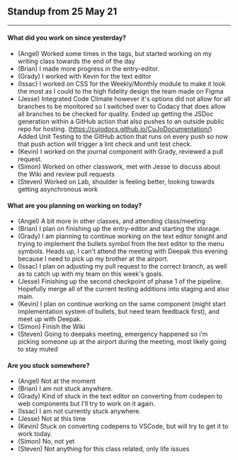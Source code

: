 ## Standup from 25 May 21

--- 

#### What did you work on since yesterday?
- (Angel) Worked some times in the tags, but started working on my writing class towards the end of the day
- (Brian) I made more progress in the entry-editor.
- (Grady) I worked with Kevin for the text editor
- (Issac) I worked on CSS for the Weekly/Monthly module to make it look the most as I could to the high fidelity design the team made on Figma
- (Jesse) Integrated Code Climate however it's options did not allow for all branches to be monitored so I switched over to Codacy that does allow all branches to be checked for quality. Ended up getting the JSDoc generation within a GitHub action that also pushes to an outside public repo for hosting. (https://cujodocs.github.io/CuJoDocumentation/) Added Unit Testing to the GitHub action that runs on every push so now that push action will trigger a lint check and unit test check.
- (Kevin) I worked on the journal component with Grady, reviewed a pull request.
- (Simon) Worked on other classwork, met with Jesse to discuss about the Wiki and review pull requests
- (Steven) Worked on Lab, shoulder is feeling better, looking towards getting asynchronous work 

#### What are you planning on working on today?
- (Angel) A bit more in other classes, and attending class/meeting
- (Brian) I plan on finishing up the entry-editor and starting the storage.
- (Grady) I am planning to continue working on the text editor tonight and trying to implement the bullets symbol from the text editor to the menu symbols. Heads up, I can't attend the meeting with Deepak this evening because I need to pick up my brother at the airport.
- (Issac) I plan on adjusting my pull request to the correct branch, as well as to catch up with my team on this week's goals.
- (Jesse) Finishing up the second checkpoint of phase 1 of the pipeline. Hopefully merge all of the current testing additions into staging and also main.
- (Kevin) I plan on continue working on the same component (might start implementation system of bullets, but need team feedback first), and meet up with Deepak.
- (Simon) Finish the Wiki
- (Steven) Going to deepaks meeting, emergency happened so i’m picking someone up at the airport during the meeting, most likely going to stay muted 

#### Are you stuck somewhere?
- (Angel) Not at the moment
- (Brian) I am not stuck anywhere.
- (Grady) Kind of stuck in the text editor on converting from codepen to web components but I'll try to work on it again.
- (Issac) I am not currently stuck anywhere.
- (Jesse) Not at this time
- (Kevin) Stuck on converting codepens to VSCode, but will try to get it to work today.
- (Simon) No, not yet
- (Steven) Not anything for this class related, only life issues 